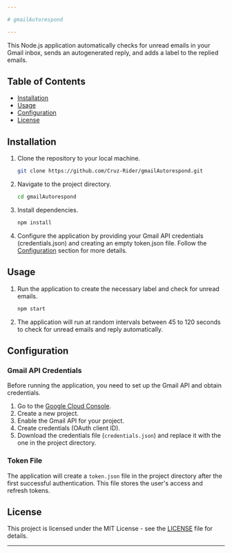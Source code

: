 ```yaml
---

# gmailAutorespond

---
```

This Node.js application automatically checks for unread emails in your Gmail inbox, sends an autogenerated reply, and adds a label to the replied emails.

## Table of Contents
- [Installation](#installation)
- [Usage](#usage)
- [Configuration](#configuration)
- [License](#license)

## Installation

1. Clone the repository to your local machine.

    ```bash
    git clone https://github.com/Cruz-Rider/gmailAutorespond.git
    ```

2. Navigate to the project directory.

    ```bash
    cd gmailAutorespond
    ```

3. Install dependencies.

    ```bash
    npm install
    ```

4. Configure the application by providing your Gmail API credentials (credentials.json) and creating an empty token.json file. Follow the [Configuration](#configuration) section for more details.

## Usage

1. Run the application to create the necessary label and check for unread emails.

    ```bash
    npm start
    ```

2. The application will run at random intervals between 45 to 120 seconds to check for unread emails and reply automatically.

## Configuration

### Gmail API Credentials

Before running the application, you need to set up the Gmail API and obtain credentials.

1. Go to the [Google Cloud Console](https://console.cloud.google.com/).
2. Create a new project.
3. Enable the Gmail API for your project.
4. Create credentials (OAuth client ID).
5. Download the credentials file (`credentials.json`) and replace it with the one in the project directory.

### Token File

The application will create a `token.json` file in the project directory after the first successful authentication. This file stores the user's access and refresh tokens.

## License

This project is licensed under the MIT License - see the [LICENSE](LICENSE) file for details.

---
